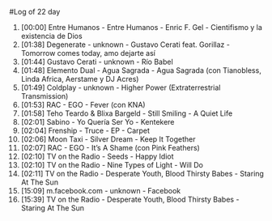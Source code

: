 #Log of 22 day

1. [00:00] Entre Humanos - Entre Humanos - Enric F. Gel - Cientifismo y la existencia de Dios
1. [01:38] Degenerate - unknown - Gustavo Cerati feat. Gorillaz - Tomorrow comes today, amo dejarte así
1. [01:44] Gustavo Cerati - unknown - Río Babel
1. [01:48] Elemento Dual - Agua Sagrada - Agua Sagrada (con Tianobless, Linda Africa, Aerstame y DJ Acres)
1. [01:49] Coldplay - unknown - Higher Power (Extraterrestrial Transmission)
1. [01:53] RAC - EGO - Fever (con KNA)
1. [01:58] Teho Teardo & Blixa Bargeld - Still Smiling - A Quiet Life
1. [02:01] Sabino - Yo Quería Ser Yo - Kentekere
1. [02:04] Frenship - Truce - EP - Carpet
1. [02:06] Moon Taxi - Silver Dream - Keep It Together
1. [02:07] RAC - EGO - It’s A Shame (con Pink Feathers)
1. [02:10] TV on the Radio - Seeds - Happy Idiot
1. [02:10] TV on the Radio - Nine Types of Light - Will Do
1. [02:11] TV on the Radio - Desperate Youth, Blood Thirsty Babes - Staring At The Sun
1. [15:09] m.facebook.com - unknown - Facebook
1. [15:39] TV on the Radio - Desperate Youth, Blood Thirsty Babes - Staring At The Sun
